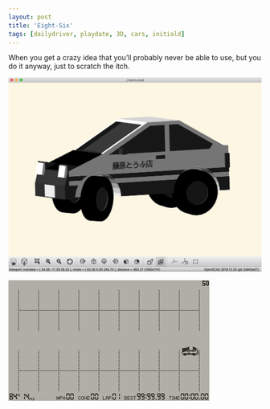 ```yaml
---
layout: post
title: 'Eight-Six'
tags: [dailydriver, playdate, 3D, cars, initiald]
---
```


When you get a crazy idea that you’ll probably never be able to use, but you do it anyway, just to scratch the itch.

![JPG](/images/posts/daily-driver-eight-six.jpg)

![GIF](/images/posts/daily-driver-eight-six.gif#playdate)

